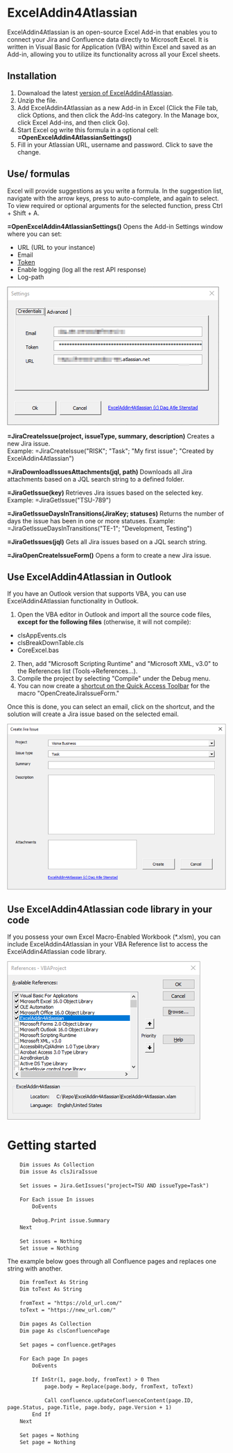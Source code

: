 # ExcelAddin4Atlassian

ExcelAddin4Atlassian is an open-source Excel Add-in that enables you to connect your Jira and Confluence data directly to Microsoft Excel. 
It is written in Visual Basic for Application (VBA) within Excel and saved as an Add-in, allowing you to utilize its functionality across all your Excel sheets.

## Installation
1. Downaload the latest [version of ExcelAddin4Atlassian](https://github.com/Dagiz007/ExcelAddin4Atlassian/archive/master.zip).
2. Unzip the file. 
3. Add ExcelAddin4Atlassian as a new Add-in in Excel (Click the File tab, click Options, and then click the Add-Ins category. In the Manage box, click Excel Add-ins, and then click Go).
4. Start Excel og write this formula in a optional cell: **=OpenExcelAddin4AtlassianSettings()**
5. Fill in your Atlassian URL, username and password. Click <Ok> to save the change. 

##  Use/ formulas
Excel will provide suggestions as you write a formula. In the suggestion list, navigate with the arrow keys, press <Tab> to auto-complete, and <Tab> again to select. 
To view required or optional arguments for the selected function, press Ctrl + Shift + A.

**=OpenExcelAddin4AtlassianSettings()** Opens the Add-in Settings window where you can set:
* URL (URL to your instance)
* Email 
* [Token](https://id.atlassian.com/manage-profile/security/api-tokens)
* Enable logging (log all the rest API response)
* Log-path 

![frmSettings.png](resources/images/frmSettings.png)

**=JiraCreateIssue(project, issueType, summary, description)** Creates a new Jira issue.  
Example: =JiraCreateIssue("RISK"; "Task"; "My first issue"; "Created by ExcelAddin4Atlassian")

**=JiraDownloadIssuesAttachments(jql, path)** Downloads all Jira attachments based on a JQL search string to a defined folder.

**=JiraGetIssue(key)** Retrieves Jira issues based on the selected key.
Example: =JiraGetIssue("TSU-789")

**=JiraGetIssueDaysInTransitions(JiraKey; statuses)** Returns the number of days the issue has been in one or more statuses.
Example: =JiraGetIssueDaysInTransitions("TE-1"; "Development, Testing")

**=JiraGetIssues(jql)** Gets all Jira issues based on a JQL search string.

**=JiraOpenCreateIssueForm()** Opens a form to create a new Jira issue.

##  Use ExcelAddin4Atlassian in Outlook

If you have an Outlook version that supports VBA, you can use ExcelAddin4Atlassian functionality in Outlook.

1. Open the VBA editor in Outlook and import all the source code files, **except for the following files** (otherwise, it will not compile):
* clsAppEvents.cls
* clsBreakDownTable.cls
* CoreExcel.bas
2. Then, add "Microsoft Scripting Runtime" and "Microsoft XML, v3.0" to the References list (Tools->References...). 
3. Compile the project by selecting "Compile" under the Debug menu.
4. You can now create a [shortcut on the Quick Access Toolbar](https://support.microsoft.com/en-au/office/assign-a-macro-to-a-button-728c83ec-61d0-40bd-b6ba-927f84eb5d2c) for the macro "OpenCreateJiraIssueForm."

Once this is done, you can select an email, click on the shortcut, and the solution will create a Jira issue based on the selected email.

![frmCreateJiraIssue.png](resources/images/frmCreateJiraIssue.png)

## Use ExcelAddin4Atlassian code library in your code

If you possess your own Excel Macro-Enabled Workbook (*.xlsm), you can include ExcelAddin4Atlassian in your VBA Reference list to access the ExcelAddin4Atlassian code library.

![References.png](resources/images/References.png)

# Getting started 

```VBA
    Dim issues As Collection
    Dim issue As clsJiraIssue
    
    Set issues = Jira.GetIssues("project=TSU AND issueType=Task")
    
    For Each issue In issues
        DoEvents
        
        Debug.Print issue.Summary
    Next

    Set issues = Nothing
    Set issue = Nothing
```

The example below goes through all Confluence pages and replaces one string with another.

```VBA
    Dim fromText As String
    Dim toText As String
    
    fromText = "https://old_url.com/"
    toText = "https://new_url.com/"
    
    Dim pages As Collection
    Dim page As clsConfluencePage
    
    Set pages = confluence.getPages
    
    For Each page In pages
        DoEvents
        
        If InStr(1, page.body, fromText) > 0 Then
            page.body = Replace(page.body, fromText, toText)
            
            Call confluence.updateConfluenceContent(page.ID, page.Status, page.Title, page.body, page.Version + 1)
        End If
    Next
    
    Set pages = Nothing
    Set page = Nothing
```